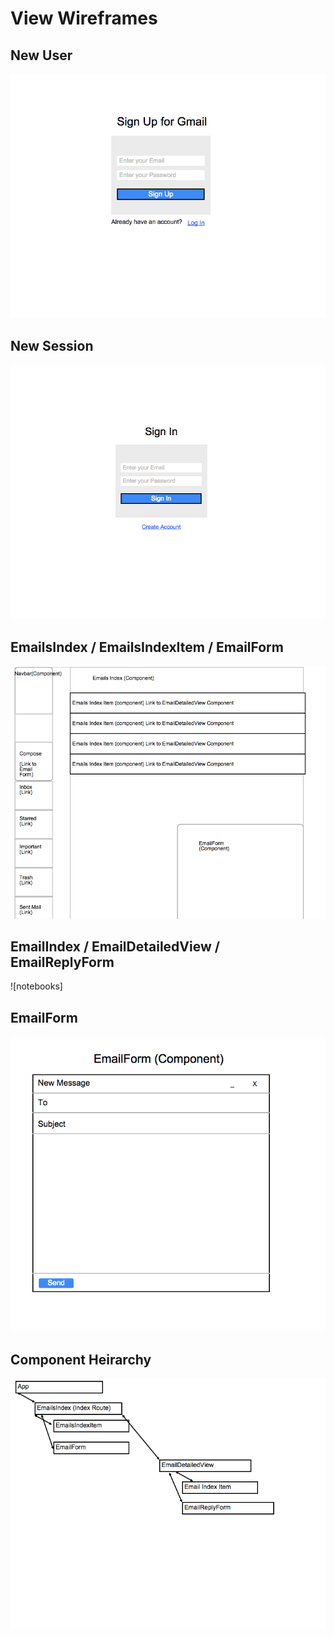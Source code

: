 # View Wireframes

## New User
![new-user]

## New Session
![new-session]

## EmailsIndex / EmailsIndexItem / EmailForm
![emails]

## EmailIndex / EmailDetailedView / EmailReplyForm
![notebooks]

## EmailForm
![email-form]

## Component Heirarchy
![component-heirarchy]

[new-user]: ./wireframes/new_user.png
[new-session]: ./wireframes/new_session.png
[emails]: ./wireframes/root_EmailsIndex.png
[email]: ./wireframes/root_EmailDetailedView.png
[email-form]: ./wireframes/EmailForm.png
[component-heirarchy]: ./wireframes/component_heirarchy.png